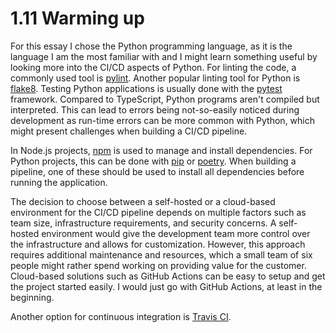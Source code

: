 # 1.11 Warming up

For this essay I chose the Python programming language, as it is the language I am the most familiar with and I might learn something useful by looking more into the CI/CD aspects of Python. For linting the code, a commonly used tool is [pylint](https://pypi.org/project/pylint). Another popular linting tool for Python is [flake8](https://pypi.org/project/flake8). Testing Python applications is usually done with the [pytest](https://docs.pytest.org/en/7.2.x) framework. Compared to TypeScript, Python programs aren't compiled but interpreted. This can lead to errors being not-so-easily noticed during development as run-time errors can be more common with Python, which might present challenges when building a CI/CD pipeline.

In Node.js projects, [npm](https://www.npmjs.com) is used to manage and install dependencies. For Python projects, this can be done with [pip](https://pypi.org/project/pip) or [poetry](https://python-poetry.org). When building a pipeline, one of these should be used to install all dependencies before running the application.

The decision to choose between a self-hosted or a cloud-based environment for the CI/CD pipeline depends on multiple factors such as team size, infrastructure requirements, and security concerns. A self-hosted environment would give the development team more control over the infrastructure and allows for customization. However, this approach requires additional maintenance and resources, which a small team of six people might rather spend working on providing value for the customer. Cloud-based solutions such as GitHub Actions can be easy to setup and get the project started easily. I would just go with GitHub Actions, at least in the beginning.

Another option for continuous integration is [Travis CI](https://www.travis-ci.com).
